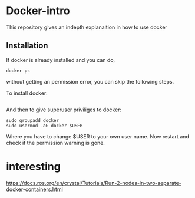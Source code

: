 # Docker-intro




This repository gives an indepth explanaition in how to use docker 








## Installation


If docker is already installed and you can do,
```
docker ps
```
without getting an permission error, you can skip the following steps.

To install docker:
```

```
And then to give superuser priviliges to docker:
```
sudo groupadd docker
sudo usermod -aG docker $USER
```
Where you have to change $USER to your own user name. Now restart and check if the permission warning is gone.









# interesting
https://docs.ros.org/en/crystal/Tutorials/Run-2-nodes-in-two-separate-docker-containers.html





